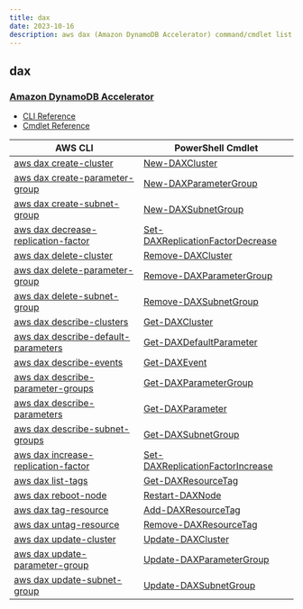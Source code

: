 ```yaml
---
title: dax
date: 2023-10-16
description: aws dax (Amazon DynamoDB Accelerator) command/cmdlet list.
---
```


## dax

### [Amazon DynamoDB Accelerator](https://aws.amazon.com/dynamodb/dax/)

* [CLI Reference](https://awscli.amazonaws.com/v2/documentation/api/latest/reference/dax/index.html)
* [Cmdlet Reference](https://docs.aws.amazon.com/powershell/latest/reference/items/Amazon_DynamoDB_Accelerator_(DAX)_cmdlets.html)

|AWS CLI|PowerShell Cmdlet|
|----|----|
|[aws dax create-cluster](https://awscli.amazonaws.com/v2/documentation/api/latest/reference/dax/create-cluster.html)|[New-DAXCluster](https://docs.aws.amazon.com/powershell/latest/reference/items/New-DAXCluster.html)|
|[aws dax create-parameter-group](https://awscli.amazonaws.com/v2/documentation/api/latest/reference/dax/create-parameter-group.html)|[New-DAXParameterGroup](https://docs.aws.amazon.com/powershell/latest/reference/items/New-DAXParameterGroup.html)|
|[aws dax create-subnet-group](https://awscli.amazonaws.com/v2/documentation/api/latest/reference/dax/create-subnet-group.html)|[New-DAXSubnetGroup](https://docs.aws.amazon.com/powershell/latest/reference/items/New-DAXSubnetGroup.html)|
|[aws dax decrease-replication-factor](https://awscli.amazonaws.com/v2/documentation/api/latest/reference/dax/decrease-replication-factor.html)|[Set-DAXReplicationFactorDecrease](https://docs.aws.amazon.com/powershell/latest/reference/items/Set-DAXReplicationFactorDecrease.html)|
|[aws dax delete-cluster](https://awscli.amazonaws.com/v2/documentation/api/latest/reference/dax/delete-cluster.html)|[Remove-DAXCluster](https://docs.aws.amazon.com/powershell/latest/reference/items/Remove-DAXCluster.html)|
|[aws dax delete-parameter-group](https://awscli.amazonaws.com/v2/documentation/api/latest/reference/dax/delete-parameter-group.html)|[Remove-DAXParameterGroup](https://docs.aws.amazon.com/powershell/latest/reference/items/Remove-DAXParameterGroup.html)|
|[aws dax delete-subnet-group](https://awscli.amazonaws.com/v2/documentation/api/latest/reference/dax/delete-subnet-group.html)|[Remove-DAXSubnetGroup](https://docs.aws.amazon.com/powershell/latest/reference/items/Remove-DAXSubnetGroup.html)|
|[aws dax describe-clusters](https://awscli.amazonaws.com/v2/documentation/api/latest/reference/dax/describe-clusters.html)|[Get-DAXCluster](https://docs.aws.amazon.com/powershell/latest/reference/items/Get-DAXCluster.html)|
|[aws dax describe-default-parameters](https://awscli.amazonaws.com/v2/documentation/api/latest/reference/dax/describe-default-parameters.html)|[Get-DAXDefaultParameter](https://docs.aws.amazon.com/powershell/latest/reference/items/Get-DAXDefaultParameter.html)|
|[aws dax describe-events](https://awscli.amazonaws.com/v2/documentation/api/latest/reference/dax/describe-events.html)|[Get-DAXEvent](https://docs.aws.amazon.com/powershell/latest/reference/items/Get-DAXEvent.html)|
|[aws dax describe-parameter-groups](https://awscli.amazonaws.com/v2/documentation/api/latest/reference/dax/describe-parameter-groups.html)|[Get-DAXParameterGroup](https://docs.aws.amazon.com/powershell/latest/reference/items/Get-DAXParameterGroup.html)|
|[aws dax describe-parameters](https://awscli.amazonaws.com/v2/documentation/api/latest/reference/dax/describe-parameters.html)|[Get-DAXParameter](https://docs.aws.amazon.com/powershell/latest/reference/items/Get-DAXParameter.html)|
|[aws dax describe-subnet-groups](https://awscli.amazonaws.com/v2/documentation/api/latest/reference/dax/describe-subnet-groups.html)|[Get-DAXSubnetGroup](https://docs.aws.amazon.com/powershell/latest/reference/items/Get-DAXSubnetGroup.html)|
|[aws dax increase-replication-factor](https://awscli.amazonaws.com/v2/documentation/api/latest/reference/dax/increase-replication-factor.html)|[Set-DAXReplicationFactorIncrease](https://docs.aws.amazon.com/powershell/latest/reference/items/Set-DAXReplicationFactorIncrease.html)|
|[aws dax list-tags](https://awscli.amazonaws.com/v2/documentation/api/latest/reference/dax/list-tags.html)|[Get-DAXResourceTag](https://docs.aws.amazon.com/powershell/latest/reference/items/Get-DAXResourceTag.html)|
|[aws dax reboot-node](https://awscli.amazonaws.com/v2/documentation/api/latest/reference/dax/reboot-node.html)|[Restart-DAXNode](https://docs.aws.amazon.com/powershell/latest/reference/items/Restart-DAXNode.html)|
|[aws dax tag-resource](https://awscli.amazonaws.com/v2/documentation/api/latest/reference/dax/tag-resource.html)|[Add-DAXResourceTag](https://docs.aws.amazon.com/powershell/latest/reference/items/Add-DAXResourceTag.html)|
|[aws dax untag-resource](https://awscli.amazonaws.com/v2/documentation/api/latest/reference/dax/untag-resource.html)|[Remove-DAXResourceTag](https://docs.aws.amazon.com/powershell/latest/reference/items/Remove-DAXResourceTag.html)|
|[aws dax update-cluster](https://awscli.amazonaws.com/v2/documentation/api/latest/reference/dax/update-cluster.html)|[Update-DAXCluster](https://docs.aws.amazon.com/powershell/latest/reference/items/Update-DAXCluster.html)|
|[aws dax update-parameter-group](https://awscli.amazonaws.com/v2/documentation/api/latest/reference/dax/update-parameter-group.html)|[Update-DAXParameterGroup](https://docs.aws.amazon.com/powershell/latest/reference/items/Update-DAXParameterGroup.html)|
|[aws dax update-subnet-group](https://awscli.amazonaws.com/v2/documentation/api/latest/reference/dax/update-subnet-group.html)|[Update-DAXSubnetGroup](https://docs.aws.amazon.com/powershell/latest/reference/items/Update-DAXSubnetGroup.html)|

